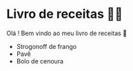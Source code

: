 # **Livro de receitas :man_cook:**



Olá ! Bem vindo ao meu livro de receitas :wave:

- Strogonoff de frango
- Pavê
- Bolo de cenoura